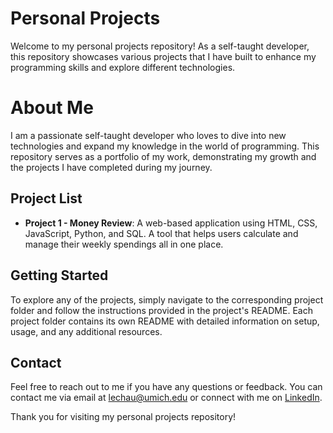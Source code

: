 # Personal Projects

Welcome to my personal projects repository! As a self-taught developer, this repository showcases various projects that I have built to enhance my programming skills and explore different technologies.

# About Me

I am a passionate self-taught developer who loves to dive into new technologies and expand my knowledge in the world of programming. This repository serves as a portfolio of my work, demonstrating my growth and the projects I have completed during my journey.

## Project List

- **Project 1 - Money Review**: A web-based application using HTML, CSS, JavaScript, Python, and SQL. A tool that helps users calculate and manage their weekly spendings all in one place.

## Getting Started

To explore any of the projects, simply navigate to the corresponding project folder and follow the instructions provided in the project's README. Each project folder contains its own README with detailed information on setup, usage, and any additional resources.

## Contact

Feel free to reach out to me if you have any questions or feedback. You can contact me via email at [lechau@umich.edu](mailto:lechau@umich.edu) or connect with me on [LinkedIn](https://www.linkedin.com/in/faithle/).

Thank you for visiting my personal projects repository!
